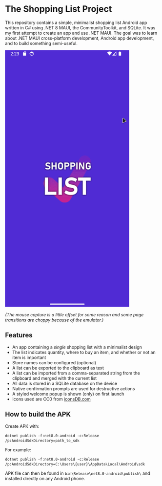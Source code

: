 # The Shopping List Project

This repository contains a simple, minimalist shopping list Android app written in C# using .NET 8 MAUI, the
CommunityToolkit, and SQLite. It was my first attempt to create an app and use .NET MAUI. The goal was to learn about
.NET MAUI cross-platform development, Android app development, and to build something semi-useful.

![Demo GIF](./assets/demo.gif)

_(The mouse capture is a little offset for some reason and some page transitions are choppy because of the emulator.)_

## Features

* An app containing a *single* shopping list with a minimalist design
* The list indicates quantity, where to buy an item, and whether or not an item is important
* Store names can be configured (optional)
* A list can be exported to the clipboard as text
* A list can be imported from a comma-separated string from the clipboard and merged with the current list
* All data is stored in a SQLite database on the device
* Native confirmation prompts are used for destructive actions
* A styled welcome popup is shown (only) on first launch
* Icons used are CC0 from [iconsDB.com](https://www.iconsdb.com/)

## How to build the APK

Create APK with:

```shell
dotnet publish -f:net8.0-android -c:Release /p:AndroidSdkDirectory=path_to_sdk
```

For example:

```
dotnet publish -f:net8.0-android -c:Release /p:AndroidSdkDirectory=C:\Users\{user}\AppData\Local\Android\sdk
```

APK file can then be found in `bin\Release\net8.0-android\publish\` and installed directly on any Android phone.